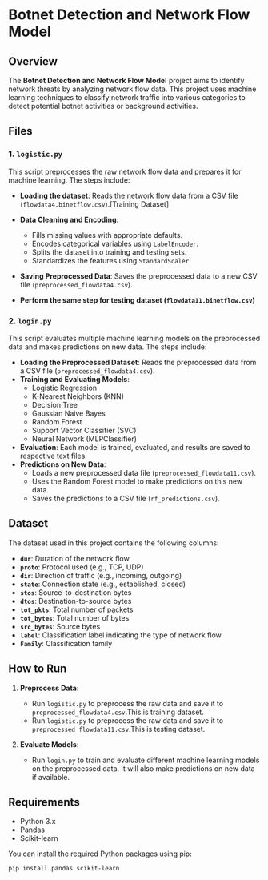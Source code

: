 # Botnet Detection and Network Flow Model

## Overview

The **Botnet Detection and Network Flow Model** project aims to identify network threats by analyzing network flow data. This project uses machine learning techniques to classify network traffic into various categories to detect potential botnet activities or background activities.

## Files

### 1. `logistic.py`

This script preprocesses the raw network flow data and prepares it for machine learning. The steps include:

- **Loading the dataset**: Reads the network flow data from a CSV file (`flowdata4.binetflow.csv`).[Training Dataset]
- **Data Cleaning and Encoding**:
  - Fills missing values with appropriate defaults.
  - Encodes categorical variables using `LabelEncoder`.
  - Splits the dataset into training and testing sets.
  - Standardizes the features using `StandardScaler`.
    
- **Saving Preprocessed Data**: Saves the preprocessed data to a new CSV file (`preprocessed_flowdata4.csv`).
- **Perform the same step for testing dataset (`flowdata11.binetflow.csv`)**

### 2. `login.py`

This script evaluates multiple machine learning models on the preprocessed data and makes predictions on new data. The steps include:

- **Loading the Preprocessed Dataset**: Reads the preprocessed data from a CSV file (`preprocessed_flowdata4.csv`).
- **Training and Evaluating Models**:
  - Logistic Regression
  - K-Nearest Neighbors (KNN)
  - Decision Tree
  - Gaussian Naive Bayes
  - Random Forest
  - Support Vector Classifier (SVC)
  - Neural Network (MLPClassifier)
- **Evaluation**: Each model is trained, evaluated, and results are saved to respective text files.
- **Predictions on New Data**:
  - Loads a new preprocessed data file (`preprocessed_flowdata11.csv`).
  - Uses the Random Forest model to make predictions on this new data.
  - Saves the predictions to a CSV file (`rf_predictions.csv`).

## Dataset

The dataset used in this project contains the following columns:

- **`dur`**: Duration of the network flow
- **`proto`**: Protocol used (e.g., TCP, UDP)
- **`dir`**: Direction of traffic (e.g., incoming, outgoing)
- **`state`**: Connection state (e.g., established, closed)
- **`stos`**: Source-to-destination bytes
- **`dtos`**: Destination-to-source bytes
- **`tot_pkts`**: Total number of packets
- **`tot_bytes`**: Total number of bytes
- **`src_bytes`**: Source bytes
- **`label`**: Classification label indicating the type of network flow
- **`Family`**: Classification family

## How to Run

1. **Preprocess Data**:
   - Run `logistic.py` to preprocess the raw data and save it to `preprocessed_flowdata4.csv`.This is training dataset.
   - Run `logistic.py` to preprocess the raw data and save it to `preprocessed_flowdata11.csv`.This is testing dataset.


2. **Evaluate Models**:
   - Run `login.py` to train and evaluate different machine learning models on the preprocessed data. It will also make predictions on new data if available.

## Requirements

- Python 3.x
- Pandas
- Scikit-learn

You can install the required Python packages using pip:
```bash
pip install pandas scikit-learn
